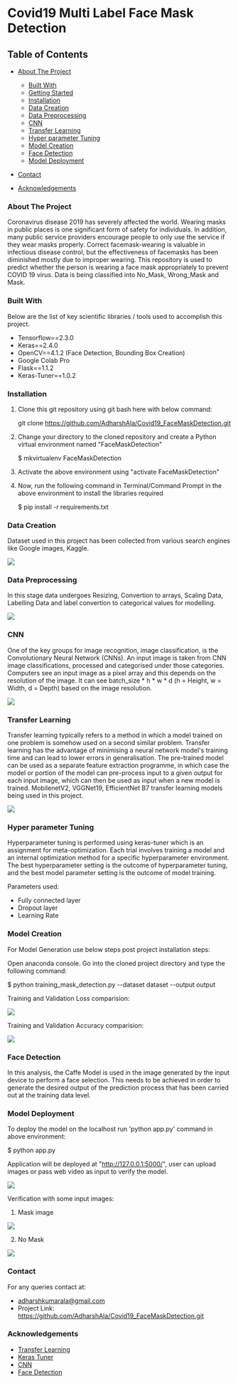 # Covid19 Multi Label Face Mask Detection

## Table of Contents
- [About The Project](#-About-The-Project)
  - [Built With](#Built-With)
  - [Getting Started](#Getting-Started)
  - [Installation](#Installation)
  - [Data Creation](#Data-Creation)
  - [Data Preprocessing](#Data-Preprocessing)
  - [CNN](#CNN)
  - [Transfer Learning](#Transfer-Learning)
  - [Hyper parameter Tuning](#Hyper-parameter-Tuning)
  - [Model Creation](#Model-Creation)
  - [Face Detection](#Face-Detection)
  - [Model Deployment](#Model-Deployment)

- [Contact](#Contact)
- [Acknowledgements](#Acknowledgements)

### About The Project
Coronavirus disease 2019 has severely affected the world. Wearing masks in public places is one significant form of safety for individuals. In addition, many public service providers encourage people to only use the service if they wear masks properly. Correct facemask-wearing is valuable in infectious disease control, but the effectiveness of facemasks has been diminished mostly due to improper wearing. This repository is used to predict whether the person is wearing a face mask appropriately to prevent COVID 19 virus. Data is being classified into No_Mask, Wrong_Mask and Mask.

### Built With
Below are the list of key scientific libraries / tools used to accomplish this project.
- Tensorflow==2.3.0
- Keras==2.4.0
- OpenCV==4.1.2 (Face Detection, Bounding Box Creation)
- Google Colab Pro
- Flask==1.1.2
- Keras-Tuner==1.0.2

### Installation
1.    Clone this git repository using git bash here with below command:

      git clone https://github.com/AdharshAla/Covid19_FaceMaskDetection.git
      
2.    Change your directory to the cloned repository and create a Python virtual environment named "FaceMaskDetection"

      $ mkvirtualenv FaceMaskDetection
      
3.    Activate the above environment using "activate FaceMaskDetection"
4.    Now, run the following command in Terminal/Command Prompt in the above environment to install the libraries required
      
      $ pip install -r requirements.txt
               
### Data Creation
Dataset used in this project has been collected from various search engines like Google images, Kaggle. 

![](project_images/dataset.png)

### Data Preprocessing
In this stage data undergoes Resizing, Convertion to arrays, Scaling Data, Labelling Data and label convertion to categorical values for modelling. 


![](project_images/pre-processed.jpg)

### CNN
One of the key groups for image recognition, image classification, is the Convolutionary Neural Network (CNNs). An input image is taken from CNN image classifications, processed and categorised under those categories. Computers see an input image as a pixel array and this depends on the resolution of the image. It can see batch_size * h * w * d (h = Height, w = Width, d = Depth) based on the image resolution.

![](project_images/cnn.png)

### Transfer Learning
Transfer learning typically refers to a method in which a model trained on one problem is somehow used on a second similar problem. Transfer learning has the advantage of minimising a neural network model's training time and can lead to lower errors in generalisation. The pre-trained model can be used as a separate feature extraction programme, in which case the model or portion of the model can pre-process input to a given output for each input image, which can then be used as input when a new model is trained.
MobilenetV2, VGGNet19, EfficientNet B7 transfer learning models being used in this project.

![](project_images/TL.png)

### Hyper parameter Tuning
Hyperparameter tuning is performed using keras-tuner which is an assignment for meta-optimization. Each trial involves training a model and an internal optimization method for a specific hyperparameter environment. The best hyperparameter setting is the outcome of hyperparameter tuning, and the best model parameter setting is the outcome of model training. 

Parameters used:

- Fully connected layer
- Dropout layer
- Learning Rate

### Model Creation 
For Model Generation use below steps post project installation steps:

Open anaconda console. Go into the cloned project directory and type the following command:

$ python training_mask_detection.py --dataset dataset --output output

Training and Validation Loss comparision:

![](project_images/Val_Loss.png)

Training and Validation Accuracy comparision:

![](project_images/Val_Acc.png)

### Face Detection
In this analysis, the Caffe Model is used in the image generated by the input device to perform a face selection. This needs to be achieved in order to generate the desired output of the prediction process that has been carried out at the training data level.

### Model Deployment
To deploy the model on the localhost run 'python app.py' command in above environment:
 
$ python app.py

Application will be deployed at "http://127.0.0.1:5000/", user can upload images or pass web video as input to verify the model.

![](project_images/APPLICATION.jpg)

Verification with some input images:
1. Mask image

![](project_images/IMG_COMP.png)

2. No Mask

![](project_images/IMG_COMP_2.png)

### Contact
For any queries contact at:
- adharshkumarala@gmail.com
- Project Link: https://github.com/AdharshAla/Covid19_FaceMaskDetection.git

### Acknowledgements
- [Transfer Learning](https://machinelearningmastery.com/how-to-usetransfer-learning-when-developing-convolutional-neural-networkmodels/)
- [Keras Tuner](https://www.tensorflow.org/tutorials/keras/keras_tuner)
- [CNN](https://medium.com/@RaghavPrabhu/understanding-ofconvolutional-neural-network-cnn-deep-learning-99760835f148)
- [Face Detection](https://towardsdatascience.com/face-detection-models-which-to-use-and-why-d263e82c302c)
